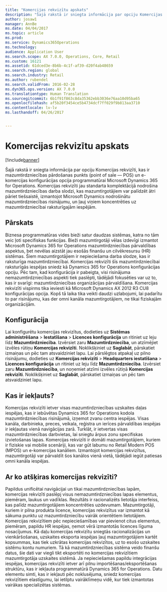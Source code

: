 ```yaml
---
title: "Komercijas rekvizītu apskats"
description: "Šajā rakstā ir sniegta informācija par opciju Komercijas rekvizīti, kas ir mazumtirdzniecības pārdošanas punkts (point of sale — POS) un e-komercijas konfigurācijas opcija programmatūrai Microsoft Dynamics 365 for Operations. Komercijas rekvizīti jau standarta komplektācijā nodrošina mazumtirdzniecības darba slodzi, kas mazumtirgotājiem var palīdzēt ātri pāriet tiešsaistē, izmantojot Microsoft Dynamics nodrošinātu mazumtirdzniecības risinājumu, un ļauj viņiem koncentrēties uz mazumtirdzniecībai raksturīgajām iespējām."
author: josaw1
manager: AnnBe
ms.date: 04/04/2017
ms.topic: article
ms.prod: 
ms.service: Dynamics365Operations
ms.technology: 
audience: Application User
ms.search.scope: AX 7.0.0, Operations, Core, Retail
ms.custom: 16121
ms.assetid: 61dced3e-8b6b-4c1f-af39-d20f4ab48659
ms.search.region: global
ms.search.industry: Retail
ms.author: rubendel
ms.search.validFrom: 2016-02-28
ms.dyn365.ops.version: AX 7.0.0
ms.translationtype: Human Translation
ms.sourcegitcommit: 6b1f91f863c8da35362ebb3036e76aa10d95ba65
ms.openlocfilehash: af5b20f3454ce5b4734dcf7ff029f9b813aa3710
ms.contentlocale: lv-lv
ms.lasthandoff: 04/26/2017


---
```


# <a name="commerce-essentials-overview"></a>Komercijas rekvizītu apskats

[!include[banner](includes/banner.md)]


Šajā rakstā ir sniegta informācija par opciju Komercijas rekvizīti, kas ir mazumtirdzniecības pārdošanas punkts (point of sale — POS) un e-komercijas konfigurācijas opcija programmatūrai Microsoft Dynamics 365 for Operations. Komercijas rekvizīti jau standarta komplektācijā nodrošina mazumtirdzniecības darba slodzi, kas mazumtirgotājiem var palīdzēt ātri pāriet tiešsaistē, izmantojot Microsoft Dynamics nodrošinātu mazumtirdzniecības risinājumu, un ļauj viņiem koncentrēties uz mazumtirdzniecībai raksturīgajām iespējām. 

<a name="overview"></a>Pārskats
--------

Biznesa programmatūras vides bieži satur daudzas sistēmas, katra no tām veic ļoti specifiskas funkcijas. Bieži mazumtirgotāji vēlas izdevīgi izmantot Microsoft Dynamics 365 for Operations mazumtirdzniecības pārvaldības aspektus, bet nevēlas aizstāt jau esošās finanšu un cilvēkresursu (HR) sistēmas. Šiem mazumtirgotājiem ir nepieciešama darba slodze, kas ir raksturīga mazumtirdzniecībai. Komercijas rekvizīti šīs mazumtirdzniecībai raksturīgās iespējas sniedz kā Dynamics 365 for Operations konfigurācijas opciju. Pēc tam, kad konfigurācija ir pabeigta, visi risinājuma nemazumtirdzniecības aspekti tiek paslēpti, tādējādi fokusēties var uz to, kas ir svarīgi: mazumtirdzniecības organizācijas pārvaldīšana. Komercijas rekvizīti vispirms tika ieviesti kā Microsoft Dynamics AX 2012 R3 CU8 konfigurācijas opcija. Kopš tā laika tika veikti daudzi uzlabojumi, lai padarītu to par risinājumu, kas der omni kanāla mazumtirgotājiem, ne tikai fiziskajām organizācijām.

## <a name="configuration"></a>Konfigurācija
Lai konfigurētu komercijas rekvizītus, dodieties uz **Sistēmas administrēšana** &gt; **Iestatīšana** &gt; **Licences konfigurācija** un ritiniet uz leju līdz **Mazumtirdzniecība**. Izvērsiet zaru **Mazumtirdzniecība**, un atzīmējiet izvēles rūtiņu **Komercijas rekvizīti**. Noklikšķiniet uz **Saglabāt**, pārskatiet izmaiņas un pēc tam atsvaidziniet lapu. Lai pārslēgtos atpakaļ uz pilno risinājumu, dodieties uz **Komercijas rekvizīti** &gt; **Headquarters iestatīšana** &gt; **Licences konfigurācija** un ritiniet uz leju līdz **Mazumtirdzniecība**. Izvērsiet zaru **Mazumtirdzniecība**, un noņemiet atzīmi izvēles rūtiņā **Komercijas rekvizīti**. Noklikšķiniet uz **Saglabāt**, pārskatiet izmaiņas un pēc tam atsvaidziniet lapu.

## <a name="what-is-included"></a>Kas ir iekļauts?
Komercijas rekvizīti ietver visas mazumtirdzniecības uzskaites daļas iespējas, kas ir iebūvētas Dynamics 365 for Operations kodola mazumtirdzniecības risinājumā, izņemot zvanu centra iespējas. Visas kanāla, darbinieka, preces, veikala, reģistra un ierīces pārvaldības iespējas ir iekļautas vienā navigācijas zarā. Turklāt, ir ietvertas visas mazumtirdzniecības darbvietas, lai sniegtu ārpus zonu specifiskas izvietošanas lapas. Komercijas rekvizīti ir domāti mazumtirgotājiem, kuriem ir fiziskie vai mobilie scenāriji, kas var gūt labumu no Retail Modern POS (MPOS) un e-komercijas kanāliem. Izmantojot komercijas rekvizītus, mazumtirgotāji var pārvaldīt šos kanālos vienā vietā, tādējādi iegūt patiesas omni kanāla iespējas.

## <a name="how-is-commerce-essentials-different"></a>Ar ko atšķiras komercijas rekvizīti?
Papildus unificētai navigācijai un tikai mazumtirdzniecības lapām, komercijas rekvizīti paslēpj visus nemazumtirdzniecības lapas elementus, piemēram, laukus un vadīklas. Rezultāts ir racionalizēts lietotāja interfeiss, kas palīdz mazumtirgotājiem koncentrēties uzdevumam. Mazumtirgotāji, kuriem ir pilna produkta licence, komercijas rekvizītus var izmantot kā sākuma punktu uz mazumtirdzniecību vairāk orientētiem lietotājiem. Komercijas rekvizītiem pēc nepieciešamības var pievienot citus elementus, piemēram, papildu HR iespējas, ņemot vērā izmantotās licences līguma nosacījumus. Kā daļu komercijas rekvizītu sniegtās racionalizācijas un vienkāršošanas, uzskaites eksporta iespējas ļauj mazumtirgotājiem kartēt kopsummas, kas tiek uzkrātas komercijas rekvizītos, uz to esošo uzskaites sistēmu kontu numuriem. Tā kā mazumtirdzniecības sistēma veido finanšu datus, šie dati var viegli tikt eksportēti no komercijas rekvizītiem mazumtirgotāja uzskaites sistēmā. Ja nepieciešamas papildu integrācijas iespējas, komercijas rekvizīti ietver arī pilnu importēšanas/eksportēšanas struktūru, kas ir iekļauta programmatūrā Dynamics 365 for Operations. Datu elementu simti, kas ir iekļauti pēc noklusējuma, sniedz komercijas rekvizītiem elastīgumu, lai ietilptu vairāklīmeņu vidē, kur tiek izmantotas vairākas specializētas sistēmas.




